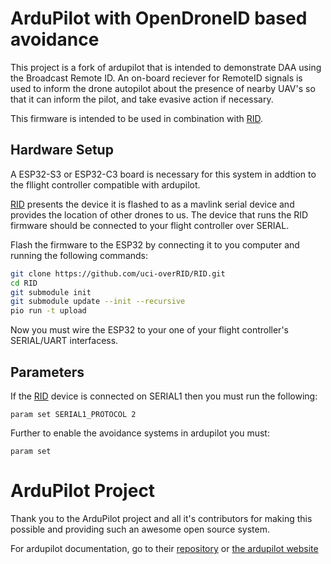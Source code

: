 # ArduPilot with OpenDroneID based avoidance

This project is a fork of ardupilot that is intended to demonstrate DAA using the Broadcast Remote ID. An on-board reciever for RemoteID signals is used to inform the drone autopilot about the presence of nearby UAV's so that it can inform the pilot, and take evasive action if necessary.

This firmware is intended to be used in combination with [RID](https://github.com/uci-overRID/RID).

## Hardware Setup

A ESP32-S3 or ESP32-C3 board is necessary for this system in addtion to the fllight controller compatible with ardupilot.

[RID](https://github.com/uci-overRID/RID) presents the device it is flashed to as a mavlink serial device and provides the location of other drones to us. The device that runs the RID firmware should be connected to your flight controller over SERIAL.

Flash the firmware to the ESP32 by connecting it to you computer and running the following commands:

```bash
git clone https://github.com/uci-overRID/RID.git
cd RID
git submodule init
git submodule update --init --recursive
pio run -t upload
```

Now you must wire the ESP32 to your one of your flight controller's SERIAL/UART interfacess.

## Parameters

If the [RID](https://github.com/uci-overRID/RID) device is connected on SERIAL1 then you must run the following:

```
param set SERIAL1_PROTOCOL 2
```

Further to enable the avoidance systems in ardupilot you must:

```
param set 
```

# ArduPilot Project

Thank you to the ArduPilot project and all it's contributors for making this possible and providing such an awesome open source system.

For ardupilot documentation, go to their [repository](https://github.com/ArduPilot/ardupilot/) or [the ardupilot website](https://ardupilot.org/)
